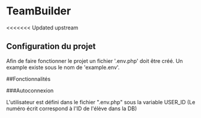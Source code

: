 # TeamBuilder

<<<<<<< Updated upstream
## Configuration du projet

Afin de faire fonctionner le projet un fichier '.env.php' doit être créé. Un example existe sous le nom de 'example.env'.

##Fonctionnalités

###Autoconnexion

L'utilisateur est défini dans le fichier ".env.php" sous la variable USER_ID (Le numéro écrit correspond à l'ID de l'élève dans la DB)

